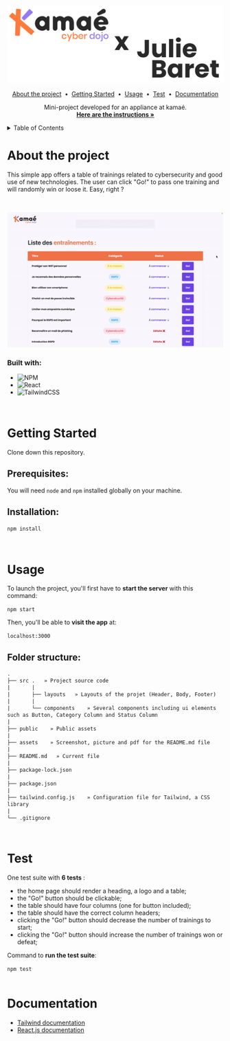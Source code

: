 <!-- HEADER -->
<div align="center">
  <img src="./assets/kamae-x-julie.png" alt="Logo" width="600">
  
  <p align="center">
  <a href="#about-the-project">About the project</a> &nbsp;&bull;&nbsp;
  <a href="#getting-started">Getting Started</a> &nbsp;&bull;&nbsp;
  <a href="#usage">Usage</a> &nbsp;&bull;&nbsp;
  <a href="#test">Test</a>  &nbsp;&bull;&nbsp;
  <a href="#documentation">Documentation</a>
  </p>

  <p align="center">
    Mini-project developed for an appliance at kamaé.
    <br />
    <a href="./assets/kamae-mini-projet-dev.pdf"><strong>Here are the instructions »</strong></a>
  </p>
</div>

<!-- TABLE OF CONTENTS -->
<details>
  <summary>Table of Contents</summary>
  <ol>
    <li>
      <a href="#about-the-project">About The Project</a>
      <ul>
        <li><a href="#built-with">Built With</a></li>
      </ul>
    </li>
    <li>
      <a href="#getting-started">Getting Started</a>
      <ul>
        <li><a href="#prerequisites">Prerequisites</a></li>
        <li><a href="#installation">Installation</a></li>
      </ul>
    </li>
    <li><a href="#usage">Usage</a>
      <ul>
        <li><a href="#folder-structure">Folder structure</a></li>
      </ul>
    </li>
    <li><a href="#test">Test</a></li>
    <li><a href="#documentation">Documentation</a></li>
  </ol>
</details>

<!-- ABOUT THE PROJECT -->
# About the project
<p>
This simple app offers a table of trainings related to cybersecurity and good use of new technologies. The user can click "Go!" to pass one training and will randomly win or loose it. Easy, right ?
</p>
<br>
<p align="center">
<img alt="app demo" src='./assets/kamae.gif')>
</p>

### Built with:
- ![NPM](https://img.shields.io/badge/NPM-%23000000.svg?style=for-the-badge&logo=npm&logoColor=white)
- ![React](https://img.shields.io/badge/react-%2320232a.svg?style=for-the-badge&logo=react&logoColor=%2361DAFB)
- ![TailwindCSS](https://img.shields.io/badge/tailwindcss-%2338B2AC.svg?style=for-the-badge&logo=tailwind-css&logoColor=white)
<br>

<!-- GETTING STARTED -->
# Getting Started
Clone down this repository.

## Prerequisites:
You will need `node` and `npm` installed globally on your machine.  

## Installation:

`npm install` 
<p></p><br>

<!-- USAGE -->
# Usage

To launch the project, you'll first have to __start the server__ with this command:

`npm start`  

Then, you'll be able to __visit the app__ at:

`localhost:3000`

## Folder structure:
```
.
├── src .   » Project source code
|       |
|       ├── layouts   » Layouts of the projet (Header, Body, Footer)
|       |
|       └── components    » Several components including ui elements such as Button, Category Column and Status Column
|       
├── public    » Public assets
|
├── assets    » Screenshot, picture and pdf for the README.md file
|
├── README.md   » Current file
|
├── package-lock.json
|
├── package.json
|
├── tailwind.config.js    » Configuration file for Tailwind, a CSS library
|
└── .gitignore
```
<br>

<!-- TEST -->
# Test

One test suite with __6 tests__ :
- the home page should render a heading, a logo and a table;
- the "Go!" button should be clickable;
- the table should have four columns (one for button included);
- the table should have the correct column headers;
- clicking the "Go!" button should decrease the number of trainings to start;
- clicking the "Go!" button should increase the number of trainings won or defeat;

Command to __run the test suite__:

`npm test`  
<br>

<!-- DOCUMENTATION -->
# Documentation
- [Tailwind documentation](https://tailwindcss.com/)
- [React.js documentation](https://beta.reactjs.org/)
